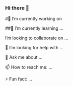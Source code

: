 ### Hi there 👋

#🔭 I’m currently working on

##🌱 I’m currently learning ...

I’m looking to collaborate on ...

🤔 I’m looking for help with ...

💬 Ask me about ...

📫 How to reach me: ...

⚡ Fun fact: ...
